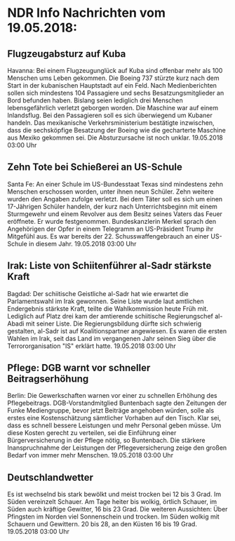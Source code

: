 # NDR Info Nachrichten vom 19.05.2018:


## Flugzeugabsturz auf Kuba
Havanna: Bei einem Flugzeugunglück auf Kuba sind offenbar mehr als 100 Menschen ums Leben gekommen. Die Boeing 737 stürzte kurz nach dem Start in der kubanischen Hauptstadt auf ein Feld. Nach Medienberichten sollen sich mindestens 104 Passagiere und sechs Besatzungsmitglieder an Bord befunden haben. Bislang seien lediglich drei Menschen lebensgefährlich verletzt geborgen worden. Die Maschine war auf einem Inlandsflug. Bei den Passagieren soll es sich überwiegend um Kubaner handeln. Das mexikanische Verkehrsministerium bestätigte inzwischen, dass die sechsköpfige Besatzung der Boeing wie die gecharterte Maschine aus Mexiko gekommen sei. Die Absturzursache ist noch unklar. 19.05.2018 03:00 Uhr 

## Zehn Tote bei Schießerei an US-Schule
Santa Fe: An einer Schule im US-Bundesstaat Texas sind mindestens zehn Menschen erschossen worden, unter ihnen neun Schüler. Zehn weitere wurden den Angaben zufolge verletzt. Bei dem Täter soll es sich um einen 17-Jährigen Schüler handeln, der kurz nach Unterrichtsbeginn mit einem Sturmgewehr und einem Revolver aus dem Besitz seines Vaters das Feuer eröffnete. Er wurde festgenommen. Bundeskanzlerin Merkel sprach den Angehörigen der Opfer in einem Telegramm an US-Präsident Trump ihr Mitgefühl aus. Es war bereits der 22. Schusswaffengebrauch an einer US-Schule in diesem Jahr. 19.05.2018 03:00 Uhr 

## Irak: Liste von Schiitenführer al-Sadr stärkste Kraft
Bagdad: Der schiitische Geistliche al-Sadr hat wie erwartet die Parlamentswahl im Irak gewonnen. Seine Liste wurde laut amtlichen Endergebnis stärkste Kraft, teilte die Wahlkommission heute Früh mit. Lediglich auf Platz drei kam der amtierende schiitische Regierungschef al-Abadi mit seiner Liste. Die Regierungsbildung dürfte sich schwierig gestalten, al-Sadr ist auf Koalitionspartner angewiesen. Es waren die ersten Wahlen im Irak, seit das Land im vergangenen Jahr seinen Sieg über die Terrororganisation "IS" erklärt hatte. 19.05.2018 03:00 Uhr 

## Pflege: DGB warnt vor schneller Beitragserhöhung
Berlin: Die Gewerkschaften warnen vor einer zu schnellen Erhöhung des Pflegebeitrags. DGB-Vorstandmitglied Buntenbach sagte den Zeitungen der Funke Mediengruppe, bevor jetzt Beiträge angehoben würden, solle als erstes eine Kostenschätzung sämtlicher Vorhaben auf den Tisch. Klar sei, dass es schnell bessere Leistungen und mehr Personal geben müsse. Um diese Kosten gerecht zu verteilen, sei die Einführung einer Bürgerversicherung in der Pflege nötig, so Buntenbach. Die stärkere Inanspruchnahme der Leistungen der Pflegeversicherung zeige den großen Bedarf von immer mehr Menschen. 19.05.2018 03:00 Uhr 

## Deutschlandwetter
Es ist wechselnd bis stark bewölkt und meist trocken bei 12 bis 3 Grad. Im Süden vereinzelt Schauer. Am Tage heiter bis wolkig, örtlich Schauer, im Süden auch kräftige Gewitter, 16 bis 23 Grad. Die weiteren Aussichten: Über Pfingsten im Norden viel Sonnenschein und trocken. Im Süden wolkig mit Schauern und Gewittern. 20 bis 28, an den Küsten 16 bis 19 Grad. 19.05.2018 03:00 Uhr 
